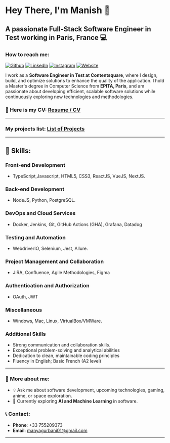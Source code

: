 # Hey There, I'm Manish 👋

## A passionate Full-Stack Software Engineer in Test working in Paris, France 💻

### How to reach me:

[![Github](https://img.shields.io/badge/-Github-000?style=flat&logo=Github&logoColor=white)](https://github.com/MaGu1997) [![LinkedIn](https://img.shields.io/badge/-LinkedIn-blue?style=flat&logo=Linkedin&logoColor=white)](https://www.linkedin.com/in/gurbanimanish/) [![Instagram](https://img.shields.io/badge/-Instagram-c13584?style=flat&labelColor=c13584&logo=instagram&logoColor=white)](https://www.instagram.com/manishgurbani_/) [![Website](https://img.shields.io/badge/-Portfolio-brightgreen?style=flat&logo=Website&logoColor=brightgreen)](https://magu1997.github.io/)

I work as a **Software Engineer in Test at Contentsquare**, where I design, build, and optimize solutions to enhance the quality of the application. I hold a Master's degree in Computer Science from **EPITA, Paris**, and am passionate about developing efficient, scalable software solutions while continuously exploring new technologies and methodologies.

### 📄 Here is my CV: [Resume / CV](https://drive.google.com/file/d/1HFCtZ_4LgsjvTwmFZ6PwB6w7QIZ38hKh/view?usp=sharing)

---

### My projects list: [List of Projects](https://github.com/stars/MaGu1997/lists/projects)

---

## 🚀 Skills:

### Front-end Development

- TypeScript,Javascript, HTML5, CSS3, ReactJS, VueJS, NextJS.

### Back-end Development

- NodeJS, Python, PostgreSQL.

### DevOps and Cloud Services

- Docker, Jenkins, Git, GitHub Actions (GHA), Grafana, Datadog

### Testing and Automation

- WebdriverIO, Selenium, Jest, Allure.

### Project Management and Collaboration

- JIRA, Confluence, Agile Methodologies, Figma

### Authentication and Authorization

- OAuth, JWT

### Miscellaneous

- Windows, Mac, Linux, VirtualBox/VMWare.

### Additional Skills

- Strong communication and collaboration skills.
- Exceptional problem-solving and analytical abilities
- Dedication to clean, maintainable coding principles
- Fluency in English; Basic French (A2 level)

---

### 🔭 More about me:

- 💡 Ask me about software development, upcoming technologies, gaming, anime, or space exploration.
- 🌱 Currently exploring **AI and Machine Learning** in software.

### 📞 Contact:

- **Phone**: +33 755209373
- **Email**: [manyagurbani01@gmail.com](mailto:manyagurbani01@gmail.com)

---

